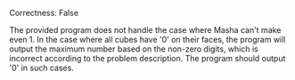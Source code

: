 Correctness: False

The provided program does not handle the case where Masha can't make even 1. In the case where all cubes have '0' on their faces, the program will output the maximum number based on the non-zero digits, which is incorrect according to the problem description. The program should output '0' in such cases.